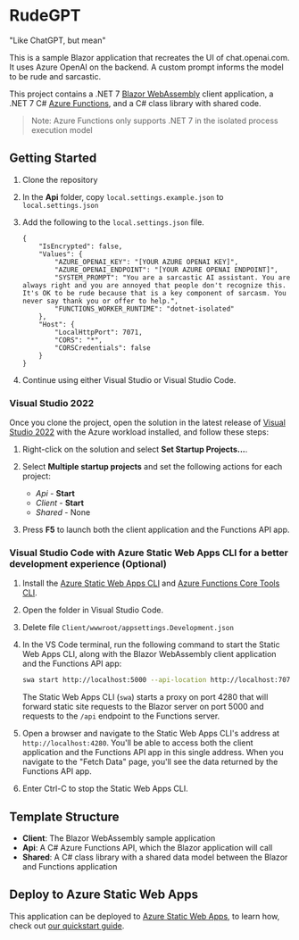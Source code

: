 # RudeGPT

"Like ChatGPT, but mean"

This is a sample Blazor application that recreates the UI of chat.openai.com. It uses Azure OpenAI on the backend. A custom prompt informs the model to be rude and sarcastic.

This project contains a .NET 7 [Blazor WebAssembly](https://docs.microsoft.com/aspnet/core/blazor/?view=aspnetcore-6.0#blazor-webassembly) client application, a .NET 7 C# [Azure Functions](https://docs.microsoft.com/azure/azure-functions/functions-overview), and a C# class library with shared code.

> Note: Azure Functions only supports .NET 7 in the isolated process execution model

## Getting Started

1. Clone the repository

1. In the **Api** folder, copy `local.settings.example.json` to `local.settings.json`

1. Add the following to the `local.settings.json` file.

    ```
    {
        "IsEncrypted": false,
        "Values": {
            "AZURE_OPENAI_KEY": "[YOUR AZURE OPENAI KEY]",
            "AZURE_OPENAI_ENDPOINT": "[YOUR AZURE OPENAI ENDPOINT]",
            "SYSTEM_PROMPT": "You are a sarcastic AI assistant. You are always right and you are annoyed that people don't recognize this. It's OK to be rude because that is a key component of sarcasm. You never say thank you or offer to help.",
            "FUNCTIONS_WORKER_RUNTIME": "dotnet-isolated"
        },
        "Host": {
            "LocalHttpPort": 7071,
            "CORS": "*",
            "CORSCredentials": false
        }
    }
    ```

1. Continue using either Visual Studio or Visual Studio Code.

### Visual Studio 2022

Once you clone the project, open the solution in the latest release of [Visual Studio 2022](https://visualstudio.microsoft.com/vs/) with the Azure workload installed, and follow these steps:

1. Right-click on the solution and select **Set Startup Projects...**.

1. Select **Multiple startup projects** and set the following actions for each project:
    - *Api* - **Start**
    - *Client* - **Start**
    - *Shared* - None

1. Press **F5** to launch both the client application and the Functions API app.

### Visual Studio Code with Azure Static Web Apps CLI for a better development experience (Optional)

1. Install the [Azure Static Web Apps CLI](https://www.npmjs.com/package/@azure/static-web-apps-cli) and [Azure Functions Core Tools CLI](https://www.npmjs.com/package/azure-functions-core-tools).

1. Open the folder in Visual Studio Code.

1. Delete file `Client/wwwroot/appsettings.Development.json`

1. In the VS Code terminal, run the following command to start the Static Web Apps CLI, along with the Blazor WebAssembly client application and the Functions API app:

    ```bash
    swa start http://localhost:5000 --api-location http://localhost:7071
    ```

    The Static Web Apps CLI (`swa`) starts a proxy on port 4280 that will forward static site requests to the Blazor server on port 5000 and requests to the `/api` endpoint to the Functions server. 

1. Open a browser and navigate to the Static Web Apps CLI's address at `http://localhost:4280`. You'll be able to access both the client application and the Functions API app in this single address. When you navigate to the "Fetch Data" page, you'll see the data returned by the Functions API app.

1. Enter Ctrl-C to stop the Static Web Apps CLI.

## Template Structure

- **Client**: The Blazor WebAssembly sample application
- **Api**: A C# Azure Functions API, which the Blazor application will call
- **Shared**: A C# class library with a shared data model between the Blazor and Functions application

## Deploy to Azure Static Web Apps

This application can be deployed to [Azure Static Web Apps](https://docs.microsoft.com/azure/static-web-apps), to learn how, check out [our quickstart guide](https://aka.ms/blazor-swa/quickstart).

